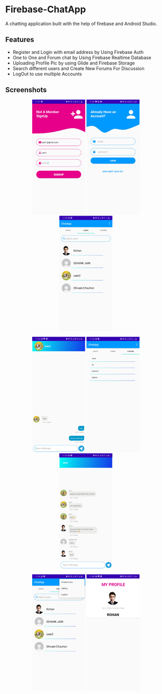 # Firebase-ChatApp
A chatting application built with the help of firebase and Android Studio.

## Features
* Register and Login with email address by Using Firebase Auth
* One to One and Forum chat by Using Firebase Realtime Database
* Uploading Profile Pic by using Glide and Firebase Storage
* Search different users and Create New Forums For Discussion
* LogOut to use multiple Accounts

## Screenshots

<p align="center" width="100%">
    <img width="33%" src="snaps/register.jpg"> 
    <img width="33%" src="snaps/login.jpg"> 
    <img width="33%" src="snaps/users.jpg"> 
</p>
<p align="center" width="100%">
    <img width="33%" src="snaps/OneToOne.jpg"> 
    <img width="33%" src="snaps/forums.jpg"> 
    <img width="33%" src="snaps/JavaForum.jpg"> 
</p>
<p align="center" width="100%">
    <img width="33%" src="snaps/Functionality.jpg"> 
    <img width="33%" src="snaps/Profile.jpg"> 
    
</p>
